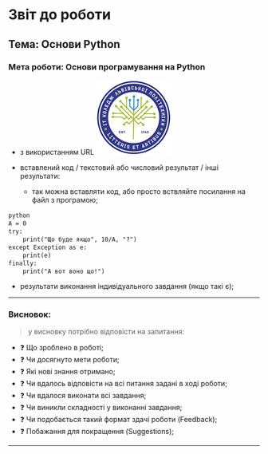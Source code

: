 # Звіт до роботи
## Тема: Основи Python
### Мета роботи: Основи програмування на Python



* з використанням URL ![alt text](https://github.com/BobasB/it_college/raw/main/reports/pictures/logo-lit.jpg "ІТ Коледж")
    


* вставлений код / текстовий або числовий результат / інші результати:
    - так можна вставляти код, або просто вствляйте посилання на файл з програмою;
```
python
A = 0
try:
    print("Що буде якщо", 10/A, "?")
except Exception as e:
    print(e)
finally:
    print("А вот воно що!")
```

* результати виконання індивідуального завдання (якщо такі є);

---
### Висновок:
> у висновку потрібно відповісти на запитання:

- :question: Що зроблено в роботі;
- :question: Чи досягнуто мети роботи;
- :question: Які нові знання отримано;
- :question: Чи вдалось відповісти на всі питання задані в ході роботи;
- :question: Чи вдалося виконати всі завдання;
- :question: Чи виникли складності у виконанні завдання;
- :question: Чи подобається такий формат здачі роботи (Feedback);
- :question: Побажання для покращення (Suggestions);

---